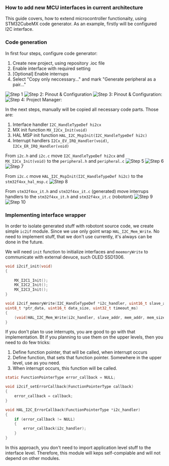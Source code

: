 ### How to add new MCU interfaces in current architecture

This guide covers, how to extend microcontroller functionaity, using STM32CubeMX code generator.
As an example, firstly will be configured I2C interface.

### Code generation

In first four steps, configure code generator:
 1. Create new project, using repository .ioc file
 2. Enable interface with required setting
 3. [Optional] Enable interrups
 4. Select "Copy only neccessary..." and mark "Generate peripheral as a pair..."

![Step 1](.images/i2c_part1.png)
![Step 2: Pinout & Configuration](.images/i2c_part3.png)
![Step 3: Pinout & Configuration:](.images/i2c_part4.png)
![Step 4: Project Manager:](.images/i2c_part5.png)

In the next steps, manually will be copied all necessary code parts.
Those are:
 1. Interface handler `I2C_HandleTypeDef hi2cx`
 2. MX init function `MX_I2Cx_Init(void)`
 3. HAL MSP init function `HAL_I2C_MspInit(I2C_HandleTypeDef hi2c)`
 4. Interrupt handlers `I2Cx_EV_IRQ_Handler(void)`, `I2Cx_ER_IRQ_Handler(void)`

From `i2c.h` and `i2c.c` move `I2C_HandleTypeDef hi2cx` and `MX_I2Cx_Init(void)` to the `peripheral.h` and `peripheral.c`
![Step 5](.images/i2c_part7.png)
![Step 6](.images/i2c_part8.png)
![Step 7](.images/i2c_part9.png)

From `i2c.c` move `HAL_I2C_MspInit(I2C_HandleTypeDef hi2c)` to the `stm32f4xx_hal_msp.c`
![Step 8](.images/i2c_part10.png)

From `stm32f4xx_it.h` and `stm32f4xx_it.c` (generated) move interrups handlers to the `stm32f4xx_it.h` and `stm32f4xx_it.c` (robotont)
![Step 9](.images/i2c_part11.png)
![Step 10](.images/i2c_part12.png)

### Implementing interface wrapper

In order to isolate generated stuff with robotont source code, we create simple `ic2if` module. Since we use only goint wrap `HAL_I2C_Mem_Write`. No need to implement stuff, that we don't use currently, it's always can be done in the future.

We will need `init` function to initialize interfaces and `meemoryWrite` to communicate with external devuce, such OLED SSD1306.

```c
void i2cif_init(void)
{
        
    MX_I2C1_Init();
    MX_I2C2_Init();
    MX_I2C3_Init();
}

void i2cif_memoryWrite(I2C_HandleTypeDef *i2c_handler, uint16_t slave_addr, uint16_t mem_addr, uint16_t mem_size,
uint8_t *ptr_data, uint16_t data_size, uint32_t timeout_ms)
{
    (void)HAL_I2C_Mem_Write(i2c_handler, slave_addr, mem_addr, mem_size, ptr_data, data_size, timeout_ms);
}
```

If you don't plan to use interrupts, you are good to go with that implementation. Bt if you planning to use them on the upper levels,
then you need to do few tricks:

 1. Define function pointer, that will be called, when interrupt occurs
 2. Define function, that sets that function pointer. Somewhere in the upper level, use as you need.
 3. When interrupt occurs, this function will be called.

```c
static FunctionPointerType error_callback = NULL; 

void i2cif_setErrorCallback(FunctionPointerType callback)
{
    error_callback = callback;
}

void HAL_I2C_ErrorCallback(FunctionPointerType *i2c_handler)
{
    if (error_callback != NULL)
    {
        error_callback(i2c_handler);
    }
}
```

In this approach, you don't need to import application level stuff to the interface level. Therefore, this module will keps self-compiable and will not depend on other modules.

